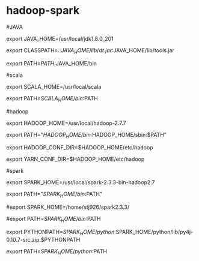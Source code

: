 # hadoop-spark

#JAVA

export JAVA_HOME=/usr/local/jdk1.8.0_201

export CLASSPATH=.:$JAVA_HOME/lib/dt.jar:$JAVA_HOME/lib/tools.jar

export PATH=$PATH:$JAVA_HOME/bin

#scala

export SCALA_HOME=/usr/local/scala

export PATH=$SCALA_HOME/bin:$PATH

#hadoop

export HADOOP_HOME=/usr/local/hadoop-2.7.7

export PATH="$HADOOP_HOME/bin:$HADOOP_HOME/sbin:$PATH"

export HADOOP_CONF_DIR=$HADOOP_HOME/etc/hadoop

export YARN_CONF_DIR=$HADOOP_HOME/etc/hadoop

#spark

export SPARK_HOME=/usr/local/spark-2.3.3-bin-hadoop2.7

export PATH="$SPARK_HOME/bin:$PATH"

#export SPARK_HOME=/home/stj926/spark2.3.3/

#export PATH=$SPARK_HOME/bin:$PATH

export PYTHONPATH=$SPARK_HOME/python:$SPARK_HOME/python/lib/py4j-0.10.7-src.zip:$PYTHONPATH

export PATH=$SPARK_HOME/python:$PATH
